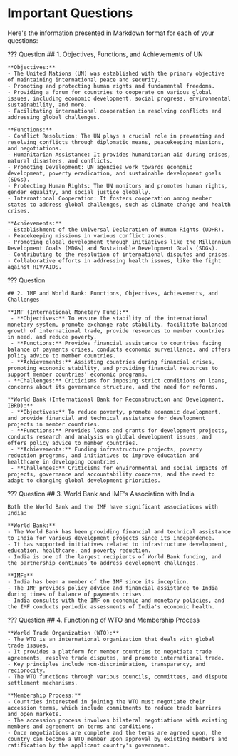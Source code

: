 # Important Questions

Here's the information presented in Markdown format for each of your questions:

??? Question
    ## 1. Objectives, Functions, and Achievements of UN

    **Objectives:**
    - The United Nations (UN) was established with the primary objective of maintaining international peace and security.
    - Promoting and protecting human rights and fundamental freedoms.
    - Providing a forum for countries to cooperate on various global issues, including economic development, social progress, environmental sustainability, and more.
    - Facilitating international cooperation in resolving conflicts and addressing global challenges.

    **Functions:**
    - Conflict Resolution: The UN plays a crucial role in preventing and resolving conflicts through diplomatic means, peacekeeping missions, and negotiations.
    - Humanitarian Assistance: It provides humanitarian aid during crises, natural disasters, and conflicts.
    - Promoting Development: UN agencies work towards economic development, poverty eradication, and sustainable development goals (SDGs).
    - Protecting Human Rights: The UN monitors and promotes human rights, gender equality, and social justice globally.
    - International Cooperation: It fosters cooperation among member states to address global challenges, such as climate change and health crises.

    **Achievements:**
    - Establishment of the Universal Declaration of Human Rights (UDHR).
    - Peacekeeping missions in various conflict zones.
    - Promoting global development through initiatives like the Millennium Development Goals (MDGs) and Sustainable Development Goals (SDGs).
    - Contributing to the resolution of international disputes and crises.
    - Collaborative efforts in addressing health issues, like the fight against HIV/AIDS.
??? Question

    ## 2. IMF and World Bank: Functions, Objectives, Achievements, and Challenges

    **IMF (International Monetary Fund):**
     - **Objectives:** To ensure the stability of the international monetary system, promote exchange rate stability, facilitate balanced growth of international trade, provide resources to member countries in need, and reduce poverty.
     - **Functions:** Provides financial assistance to countries facing balance of payments crises, conducts economic surveillance, and offers policy advice to member countries.
     - **Achievements:** Assisting countries during financial crises, promoting economic stability, and providing financial resources to support member countries' economic programs.
    - **Challenges:** Criticisms for imposing strict conditions on loans, concerns about its governance structure, and the need for reforms.

    **World Bank (International Bank for Reconstruction and Development, IBRD):**
     - **Objectives:** To reduce poverty, promote economic development, and provide financial and technical assistance for development projects in member countries.
     - **Functions:** Provides loans and grants for development projects, conducts research and analysis on global development issues, and offers policy advice to member countries.
     - **Achievements:** Funding infrastructure projects, poverty reduction programs, and initiatives to improve education and healthcare in developing countries.
     - **Challenges:** Criticisms for environmental and social impacts of projects, governance and accountability concerns, and the need to adapt to changing global development priorities.
??? Question
    ## 3. World Bank and IMF's Association with India

    Both the World Bank and the IMF have significant associations with India:

    **World Bank:**
    - The World Bank has been providing financial and technical assistance to India for various development projects since its independence.
    - It has supported initiatives related to infrastructure development, education, healthcare, and poverty reduction.
    - India is one of the largest recipients of World Bank funding, and the partnership continues to address development challenges.

    **IMF:**
    - India has been a member of the IMF since its inception.
    - The IMF provides policy advice and financial assistance to India during times of balance of payments crises.
    - India consults with the IMF on economic and monetary policies, and the IMF conducts periodic assessments of India's economic health.
??? Question
    ## 4. Functioning of WTO and Membership Process

    **World Trade Organization (WTO):**
    - The WTO is an international organization that deals with global trade issues.
    - It provides a platform for member countries to negotiate trade agreements, resolve trade disputes, and promote international trade.
    - Key principles include non-discrimination, transparency, and reciprocity.
    - The WTO functions through various councils, committees, and dispute settlement mechanisms.

    **Membership Process:**
    - Countries interested in joining the WTO must negotiate their accession terms, which include commitments to reduce trade barriers and open markets.
    - The accession process involves bilateral negotiations with existing members and agreement on terms and conditions.
    - Once negotiations are complete and the terms are agreed upon, the country can become a WTO member upon approval by existing members and ratification by the applicant country's government.

